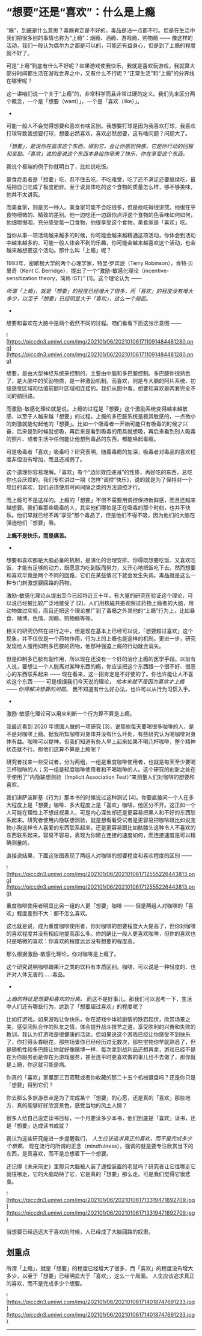 # “想要”还是“喜欢”：什么是上瘾

“瘾”，到底是什么意思？毒瘾肯定是不好的，毒品是沾一点都不行。但是在生活中我们把很多别的事情也称为“上瘾”：烟瘾、酒瘾、游戏瘾、购物瘾 —— 像这样的活动，我们一般认为偶尔为之都是可以的，可能还有益身心，但是到了上瘾的程度就不好了。

可是“上瘾”到底有什么不好呢？如果游戏使我快乐，我就是喜欢玩游戏，我就算大部分时间都生活在游戏世界之中，又有什么不行呢？“正常生活”和“上瘾”的分界线在哪里呢？

这一讲咱们说一个关于“上瘾”的，非常科学而且非常过硬的定义。我们先来区分两个概念，一个是「想要（want）」，一个是「喜欢（like）」。

*

可能一般人不会觉得想要和喜欢有啥区别。我想要打球是因为我喜欢打球，我喜欢打球导致我想要打球，想要必然喜欢，喜欢必然想要，这有啥问题？问题大了。

 *「想要」，是说你在追求这个东西，得到它，会让你感到快感，它是你行动的回报和奖励。「喜欢」说的是说这个东西本身给你带来了快乐，你在享受这个东西。*

我说个极端的例子你就明白了，比如说吃饭。

暴食症患者是「想要」吃，忍不住去吃，不吃难受，吃了还不满足还要继续吃，最后把自己吃成了极度肥胖。至于说具体吃的这个食物的质量怎么样，够不够美味，他并不太讲究。

而美食家，则是另一种人。美食家可能不会吃很多，但是他吃得很讲究。他很在乎食物细微的、精致的差别。他一边吃还一边跟你点评这个食物的色香味如何如何，他细嚼慢咽，充分感受每一口食物，他很享受这个食物。美食家是「喜欢」吃。

当你从事一项活动越来越多的时候，你可能会越来越精通这项活动，你体会到活动中越来越多的、可能一般人体会不到的乐趣，你可能会越来越喜欢这个活动，也会越来越想要这个活动。那什么叫「上瘾」呢？

1993年，密歇根大学的两个心理学家，特里·罗宾逊（Terry Robinson），肯特·贝里奇（Kent C. Berridge），提出了一个“激励-敏感化理论（incentive-sensitization theory，简称 IST）” [1]。这个理论认为 ——

 *所谓「上瘾」，就是「想要」的程度已经增大了很多，而「喜欢」的程度没有增大多少，以至于「想要」已经明显大于「喜欢」，这么一个局面。*

*

想要和喜欢在大脑中是两个截然不同的过程。咱们看看下面这张示意图 —— 

![https://piccdn3.umiwi.com/img/202101/06/202101061711091484481280.png](https://piccdn3.umiwi.com/img/202101/06/202101061711091484481280.png)

想要，是由大型神经系统来控制的，主要由中脑和多巴胺控制。多巴胺你很熟悉了，是大脑中的奖励物质，是一种激励机制。而喜欢，则是与大脑的阿片系统、初级感觉区域和估值前额叶区域相连接的。我们从图中看，想要和喜欢是两套完全不同的脑回路。

而激励-敏感化理论就是说，上瘾的过程是「想要」这个激励系统变得越来越敏感、以至于人越来越「想要」的过程。上瘾的多巴胺系统是极其敏感的，一点微小的刺激就能勾起他的「想要」。比如一个吸毒者一开始可能只有吸毒的时候才兴奋，后来是到时候就想吸，再后来是看到吸毒的用具就想吸，再后来看到别人吸毒的照片、或者生活中任何能让他想到毒品的东西，都能唤起毒瘾。

可是吸毒者「喜欢」吸毒吗？研究表明，随着毒瘾的加深，吸毒者对毒品的喜欢程度非但没有增加，而且还减弱了。

这个道理你容易理解。「喜欢」有个“边际效应递减”的性质，再好吃的东西，总吃你也会厌烦的。我们专栏讲过一期《怎样“调控”快乐》，说的就是为了保持对一个项目的喜欢，我们必须使用时间间隔之类的方法调控才行。

而上瘾可不是这样的。上瘾的「想要」不但不需要用调控保持新鲜感，而且还越来越想要。我们看那些吸毒的人，其实他们哪怕是正在吸毒的那个时刻，也并不快乐。他们早就已经不再“享受”那个毒品了，但是他们不得不吸，因为他们的大脑在强迫他们「想要」吸。

 **上瘾不是快乐，而是痛苦。**

*

想要和喜欢都是大脑必备的机制，是演化的合理安排。你得既想要吃饭、又喜欢吃饭，才能有足够的动力，既愿意为吃到饭而努力，又开心地把饭吃下去。然而想要和喜欢毕竟是两个不同的回路，它们在某些情况下就会发生失调。毒品就是这么一种专门刺激想要回路的药物。

激励-敏感化理论从提出至今已经将近三十年，有大量的研究在验证这个理论，可以说已经被比较广泛地接受了 [2]。人们用核磁共振观察过药物上瘾者的大脑，用动物做过实验，而且还把这个理论推广到了毒瘾之外其他的“上瘾”行为上，比如暴食、赌博、色情、网瘾、购物瘾等等。

相关的研究仍然在进行之中，但是现在基本上已经可以说，「想要超过喜欢」这个现象，并不仅仅是一个药物作用，行为上的上瘾也是这样的机制。更进一步，研究发现给人服用抑制多巴胺的药物，他那种强迫上瘾的行动就会消失。

但是抑制多巴胺有副作用，所以现在还没有一个好的治疗上瘾的医学手段。以前有人说，要想让一个人脱离对某种东西的瘾，你应该把这个东西跟一个很不好、很恶心的东西联系起来 —— 现在看来，这一招肯定是不好使的了。你也许能让人不喜欢这个东西 —— 可是根据我们今天说的理论， *他本来就不是因为喜欢才上瘾 —— 你得解决想要的问题。* 我不知道有什么好办法，也许可以从行为习惯入手。

*

激励-敏感化理论可以用来判断一个行为算不算是上瘾。

我最近看到 2020 年德国人做的一项研究 [3]，说那些每天要喝很多咖啡的人，是不是对咖啡上瘾。据我所知咖啡对身体并没有什么坏处，有些研究认为喝咖啡对身体有益。咖啡可以提神。但我们知道有些人早上起来如果不喝几杯咖啡，整个精神状态就不行。那他们这算不算是上瘾呢？

研究者找来一些受试者，分为两组，一组是重度咖啡使用者，也就是每天至少要喝三杯咖啡的人；另一组是轻度咖啡使用者和不喝咖啡的人。这个研究的创新之处在于使用了“内隐联想测验（Implicit Association Test）”来测量人们对咖啡的想要和喜欢。

我们讲萨波斯基《行为》那本书的时候说过这种测试 [4]。你要直接问一个人在多大程度上是「想要」咖啡、多大程度上是「喜欢」咖啡，他区分不开。这正如一个人可能在理性上不想歧视黑人，可是内心深处却还是更容易把黑人和不好的东西联系起来。研究者使用内隐联想测验，就是想看看受试者是更容易把咖啡跟比如说宠物小狗这样令人喜爱的东西联系起来，还是更容易跟比如骷髅头这种令人不喜欢的东西联系起来。容易不容易，表现为你建立连接的速度如何，而连接速度是可以精确测量的。

直接说结果，下面这张图表现了两组人对咖啡的想要程度和喜欢程度的区别 —— 

![https://piccdn3.umiwi.com/img/202101/06/202101061712555226443813.png](https://piccdn3.umiwi.com/img/202101/06/202101061712555226443813.png)

重度咖啡使用者明显比另一组的人更「想要」咖啡 —— 但是两组人对咖啡的「喜欢」程度差别不大：都不怎么喜欢。

这也就是说，成为重度咖啡使用者，你对咖啡的想要程度大大提高了，但你对咖啡的喜欢程度并没有相应地提高那么多。你的确比一般人更喜欢咖啡，但你的喜欢也只是略微的喜欢：你喜欢的程度远远没有想要的程度高。

那么根据激励-敏感化理论，你对咖啡是上瘾了。

这个研究说明咖啡跟果汁之类的饮料有本质区别。咖啡，可以说是一种轻度的、也许对人体无害的……毒品。

*

 *上瘾的特征是想要和喜欢的分离。* 而这不是好事儿。那我们可以思考一下，生活中人们还有哪些行为，达到了「想要超过喜欢」的程度呢？

比如打游戏。如果游戏让你快乐，你在游戏中体验剧情的跌宕起伏，欣赏场景之美，感受团队合作的队友之情，体会提升战斗技艺之道，享受胜利的兴奋和失败的教训，我认为打游戏是很健康的活动。但如果说这个游戏已经让你感受不到快乐了，你打得头昏眼花，那些场景你已经经历过无数次，那些宝物你早就熟悉了，但是随机性和多巴胺让你就好像赌博一样，每次拿到战利品还想再拿，游戏已经不是在为你服务而是你在为游戏服务，甚至连平时更喜欢做的事儿也不去做了，那你就是上瘾，你这就可能是病。

你真的「喜欢」家里那三百双鞋或者你收藏的那二十五个机械键盘吗？还是你只是「想要」得到它们？

你去那么多旅游景点是为了完成某个「想要」的心愿，还是真的「喜欢」那些地方，真的能够好好欣赏景色，感受当地的风土人情？

很多人给自己设定读书目标，一个月要读多少本书，他们到底是「喜欢」读书，还是「想要」达成读书成就？

我认为这些研究能进一步提醒我们， *人生应该追求真正的喜欢，而不是完成多少个想要。* 现在流行的所谓的正念（mindfulness），强调的就是要专注欣赏当下的东西，是真喜欢，而不是总想着下一个想要。

还记得《未来简史》里那只大脑被人装了遥控装置的老鼠吗？研究者让它往哪走它就往哪走，它的大脑劫持了它，它是真的「想要」那么走。可是我们觉得它很悲哀。

![https://piccdn3.umiwi.com/img/202101/06/202101061713319471892709.jpg](https://piccdn3.umiwi.com/img/202101/06/202101061713319471892709.jpg)

当想要已经远远大于喜欢的时候，人已经成了大脑回路的奴隶。

## 划重点

所谓「上瘾」，就是「想要」的程度已经增大了很多，而「喜欢」的程度没有增大多少，以至于「想要」已经明显大于「喜欢」，这么一个局面。
人生应该追求真正的喜欢，而不是完成多少个想要。

![https://piccdn3.umiwi.com/img/202101/06/202101061714018747691233.jpg](https://piccdn3.umiwi.com/img/202101/06/202101061714018747691233.jpg)

---
